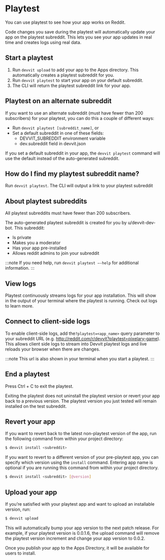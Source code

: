 # Playtest

You can use playtest to see how your app works on Reddit.

Code changes you save during the playtest will automatically update your app on the playtest subreddit. This lets you see your app updates in real time and creates logs using real data.

## Start a playtest

1. Run `devvit upload` to add your app to the Apps directory. This automatically creates a playtest subreddit for you.
2. Run `devvit playtest` to start your app on your default subreddit.
3. The CLI will return the playtest subreddit link for your app.

## Playtest on an alternate subreddit

If you want to use an alternate subreddit (must have fewer than 200 subscribers) for your playtest, you can do this a couple of different ways:

- Run `devvit playtest [subreddit_name]`, or
- Set a default subreddit in one of these fields:
  - DEVVIT_SUBREDDIT environment variable
  - dev.subreddit field in devvit.json

If you set a default subreddit in your app, the `devvit playtest` command will use the default instead of the auto-generated subreddit.

## How do I find my playtest subreddit name?

Run `devvit playtest`. The CLI will output a link to your playtest subreddit

## About playtest subreddits

All playtest subreddits must have fewer than 200 subscribers.

The auto-generated playtest subreddit is created for you by u/devvit-dev-bot. This subreddit:

- Is private
- Makes you a moderator
- Has your app pre-installed
- Allows reddit admins to join your subreddit

:::note
If you need help, run `devvit playtest —-help` for additional information.
:::

## View logs

Playtest continuously streams logs for your app installation. This will show in the output of your terminal where the playtest is running. Check out logs to learn more.

## Connect to client-side logs

To enable client-side logs, add the`?playtest=<app_name>` query parameter to your subreddit URL (e.g. http://reddit.com/r/devvit?playtest=pixelary-game). This allows client side logs to stream into Devvit playtest logs and live reloads your browser when there are changes.

:::note
This url is also shown in your terminal when you start a playtest.
:::

## End a playtest

Press Ctrl + C to exit the playtest.

Exiting the playtest does not uninstall the playtest version or revert your app back to a previous version. The playtest version you just tested will remain installed on the test subreddit.

## Revert your app

If you want to revert back to the latest non-playtest version of the app, run the following command from within your project directory:

```bash
$ devvit install <subreddit>
```

If you want to revert to a different version of your pre-playtest app, you can specify which version using the `install` command. Entering app name is optional if you are running this command from within your project directory.

```bash
$ devvit install <subreddit> [@version]
```

## Upload your app

If you’re satisfied with your playtest app and want to upload an installable version, run:

```bash
$ devvit upload
```

This will automatically bump your app version to the next patch release. For example, if your playtest version is 0.0.1.6, the upload command will remove the playtest version increment and change your app version to 0.0.2.

Once you publish your app to the Apps Directory, it will be available for users to install.
